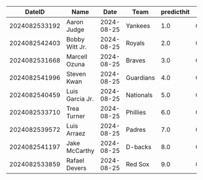 DateID         |  Name             |  Date        |  Team       |  predicthit  |  predicthitproba     |  hitbool  |  Last7DaysAVG  |  Last15DaysAVG  |  Last30DaysAVG
---------------|-------------------|--------------|-------------|--------------|----------------------|-----------|----------------|-----------------|---------------
2024082533192  |  Aaron Judge      |  2024-08-25  |  Yankees    |  1.0         |  0.656155606637773   |  False    |  0.333         |  0.42           |  0.43
2024082542403  |  Bobby Witt Jr.   |  2024-08-25  |  Royals     |  2.0         |  0.6521050806625137  |  False    |  0.24          |  0.34           |  0.352
2024082531668  |  Marcell Ozuna    |  2024-08-25  |  Braves     |  3.0         |  0.6256724005744679  |  False    |  0.318         |  0.375          |  0.315
2024082541996  |  Steven Kwan      |  2024-08-25  |  Guardians  |  4.0         |  0.6240913331452611  |  False    |  0.125         |  0.157          |  0.202
2024082540459  |  Luis Garcia Jr.  |  2024-08-25  |  Nationals  |  5.0         |  0.6186121816500841  |  False    |  0.35          |  0.289          |  0.355
2024082533710  |  Trea Turner      |  2024-08-25  |  Phillies   |  6.0         |  0.6167064146817083  |  False    |  0.2           |  0.3            |  0.213
2024082539572  |  Luis Arraez      |  2024-08-25  |  Padres     |  7.0         |  0.6148487523730256  |  False    |  0.233         |  0.321          |  0.276
2024082541197  |  Jake McCarthy    |  2024-08-25  |  D-backs    |  8.0         |  0.6134254986632718  |  False    |  0.192         |  0.327          |  0.37
2024082533859  |  Rafael Devers    |  2024-08-25  |  Red Sox    |  9.0         |  0.6126517335024021  |  False    |  0.217         |  0.235          |  0.295
